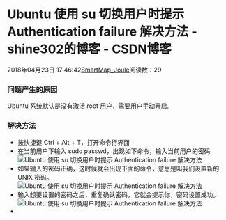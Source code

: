 # Ubuntu 使用 su 切换用户时提示 Authentication failure 解决方法 - shine302的博客 - CSDN博客
2018年04月23日 17:46:42[SmartMap_Joule](https://me.csdn.net/shine302)阅读数：29
### 问题产生的原因
Ubuntu 系统默认是没有激活 root 用户，需要用户手动开启。
### 解决方法
- 按快捷键 Ctrl + Alt + T，打开命令行界面
- 在当前用户下输入 sudo passwd，出现如下命令，输入当前用户的密码 
![Ubuntu 使用 su 切换用户时提示 Authentication failure 解决方法](https://img-blog.csdn.net/20161214095227395?watermark/2/text/aHR0cDovL2Jsb2cuY3Nkbi5uZXQvcXFfMjgxNDc3Nzc=/font/5a6L5L2T/fontsize/400/fill/I0JBQkFCMA==/dissolve/70/gravity/SouthEast)
- 如果输入的密码正确，这时候就会出现下面的命令，意思是叫我们设置新的 UNIX 密码。 
![Ubuntu 使用 su 切换用户时提示 Authentication failure 解决方法](https://img-blog.csdn.net/20161214095342928?watermark/2/text/aHR0cDovL2Jsb2cuY3Nkbi5uZXQvcXFfMjgxNDc3Nzc=/font/5a6L5L2T/fontsize/400/fill/I0JBQkFCMA==/dissolve/70/gravity/SouthEast)
- 输入想要设置的密码之后，重复确认密码，它就会提示你，密码设置成功。 
![Ubuntu 使用 su 切换用户时提示 Authentication failure 解决方法](https://img-blog.csdn.net/20161214095701745?watermark/2/text/aHR0cDovL2Jsb2cuY3Nkbi5uZXQvcXFfMjgxNDc3Nzc=/font/5a6L5L2T/fontsize/400/fill/I0JBQkFCMA==/dissolve/70/gravity/SouthEast)
- 
